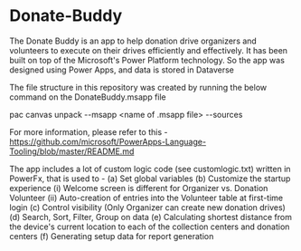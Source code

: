 # Donate-Buddy
The Donate Buddy is an app to help donation drive organizers and volunteers to execute on their drives efficiently and effectively. 
It has been built on top of the Microsoft's Power Platform technology. So the app was designed using Power Apps, and data is stored in Dataverse

The file structure in this repository was created by running the below command on the DonateBuddy.msapp file

pac canvas unpack --msapp <name of .msapp file> --sources <output folder>
  
For more information, please refer to this - https://github.com/microsoft/PowerApps-Language-Tooling/blob/master/README.md
  
The app includes a lot of custom logic code (see customlogic.txt) written in PowerFx, that is used to -
  (a) Set global variables
  (b) Customize the startup experience
      (i) Welcome screen is different for Organizer vs. Donation Volunteer
      (ii) Auto-creation of entries into the Volunteer table at first-time login
  (c) Control visibility (Only Organizer can create new donation drives)
  (d) Search, Sort, Filter, Group on data
  (e) Calculating shortest distance from the device's current location to each of the collection centers and donation centers
  (f) Generating setup data for report generation
  
  


